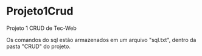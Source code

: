 # Projeto1Crud
Projeto 1 CRUD de Tec-Web

Os comandos do sql estão armazenados em um arquivo "sql.txt", dentro da pasta "CRUD" do projeto.
